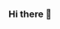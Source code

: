 ### Hi there 👋

<!--
**gabrielSossai/gabrielSossai** is a ✨ _special_ ✨ repository because its `README.md` (this file) appears on your GitHub profile.

Here are some ideas to get you started:

- 🔭 Tenho conhecimento em C, JavaScript, Pascal
- 🌱 Buscando aprimorar o conhecimento nas linguagens anteriores :)
- 📫 Contato: biel.sossai@outlook.com
- ⚡ Fun fact: Meu plano inicial era ser advogado
-->
